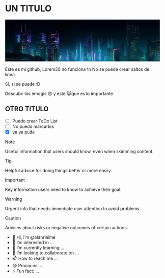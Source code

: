 # UN TITULO

![Esta es una imagen](gatos.png)

Este es mi github, Lorem30
no funciona \n
No se puede crear saltos de linea

Si, si se puede :D

Descubri los emogis 😠 y este 😺que es lo importante

## OTRO TITULO
- [ ] Puedo crear ToDo List
- [ ] No puedo marcarlos
- [x] ya ya pude

> [!NOTE]
> Useful information that users should know, even when skimming content.

> [!TIP]
> Helpful advice for doing things better or more easily.

> [!IMPORTANT]
> Key information users need to know to achieve their goal.

> [!WARNING]
> Urgent info that needs immediate user attention to avoid problems.

> [!CAUTION]
> Advises about risks or negative outcomes of certain actions.

- 👋 Hi, I’m @alanrlaime
- 👀 I’m interested in ...
- 🌱 I’m currently learning ...
- 💞️ I’m looking to collaborate on ...
- 📫 How to reach me ...
- 😄 Pronouns: ...
- ⚡ Fun fact: ...

<!---
alanrlaime/alanrlaime is a ✨ special ✨ repository because its `README.md` (this file) appears on your GitHub profile.
You can click the Preview link to take a look at your changes.
--->
